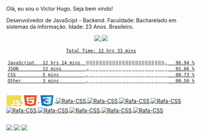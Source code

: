 Olá, eu sou o Victor Hugo. Seja bem vindo!

Desenvolvedor de JavaScipt - Backend.
Faculdade: Bacharelado em sistemas da informação.
Idade: 23 Anos.
Brasileiro.

<div align="center">
<a href="https://github.com/victorbeppler">
<img height="180em" src="https://github-readme-stats.vercel.app/api?username=victorbeppler&show_icons=false&theme=dark&include_all_commits=true&count_private=true"/>
<img height="180em" src="https://github-readme-stats.vercel.app/api/top-langs/?username=victorbeppler&layout=compact&langs_count=7&theme=dark"/>
<!--START_SECTION:waka-->

```text
Total Time: 12 hrs 33 mins

JavaScript   12 hrs 14 mins  ⣿⣿⣿⣿⣿⣿⣿⣿⣿⣿⣿⣿⣿⣿⣿⣿⣿⣿⣿⣿⣿⣿⣿⣿⣄   96.94 %
JSON         12 mins         ⣤⣀⣀⣀⣀⣀⣀⣀⣀⣀⣀⣀⣀⣀⣀⣀⣀⣀⣀⣀⣀⣀⣀⣀⣀   01.66 %
CSS          5 mins          ⣄⣀⣀⣀⣀⣀⣀⣀⣀⣀⣀⣀⣀⣀⣀⣀⣀⣀⣀⣀⣀⣀⣀⣀⣀   00.73 %
Other        3 mins          ⣄⣀⣀⣀⣀⣀⣀⣀⣀⣀⣀⣀⣀⣀⣀⣀⣀⣀⣀⣀⣀⣀⣀⣀⣀   00.50 %
```

<!--END_SECTION:waka-->
</div>
<div style="display: inline_block"><br>
<img align="center" alt="Rafa-Js" height="30" width="40" src="https://raw.githubusercontent.com/devicons/devicon/master/icons/javascript/javascript-plain.svg">
<img align="center" alt="Rafa-HTML" height="30" width="40" src="https://raw.githubusercontent.com/devicons/devicon/master/icons/html5/html5-original.svg">
<img align="center" alt="Rafa-CSS" height="30" width="40" src="https://raw.githubusercontent.com/devicons/devicon/master/icons/css3/css3-original.svg">
<img align="center" alt="Rafa-CSS" height="30" width="40" src="https://cdn.jsdelivr.net/gh/devicons/devicon/icons/react/react-original.svg">
<img align="center" alt="Rafa-CSS" height="30" width="40" src="https://cdn.jsdelivr.net/gh/devicons/devicon/icons/csharp/csharp-original.svg" />
<img align="center" alt="Rafa-CSS" height="30" width="40" src="https://cdn.jsdelivr.net/gh/devicons/devicon/icons/nodejs/nodejs-original.svg">
<img align="center" alt="Rafa-CSS" height="30" width="40" src="https://cdn.jsdelivr.net/gh/devicons/devicon/icons/docker/docker-original.svg">
<img align="center" alt="Rafa-CSS" height="30" width="40" src="https://cdn.jsdelivr.net/gh/devicons/devicon/icons/php/php-original.svg">
<img align="center" alt="Rafa-CSS" height="30" width="40" src="https://cdn.jsdelivr.net/gh/devicons/devicon/icons/postgresql/postgresql-original.svg">
<img align="center" alt="Rafa-CSS" height="30" width="40" src="https://cdn.jsdelivr.net/gh/devicons/devicon/icons/mongodb/mongodb-original.svg">
<img align="center" alt="Rafa-CSS" height="30" width="40" src="https://cdn.jsdelivr.net/gh/devicons/devicon/icons/gitlab/gitlab-original.svg">
<img align="center" alt="Rafa-CSS" height="30" width="40" src="https://cdn.jsdelivr.net/gh/devicons/devicon/icons/jest/jest-plain.svg">
</div>

##

<div> 
    <a href="https://www.instagram.com/victorhbeppler" target="_blank"><img src="https://img.shields.io/badge/-Instagram-%23E4405F?style=for-the-badge&logo=instagram&logoColor=white" target="_blank"></a>
    <a href = "mailto:victorhugobeppler@gmail.com"><img src="https://img.shields.io/badge/-Gmail-%23333?style=for-the-badge&logo=gmail&logoColor=white" target="_blank"></a>
    <a href="https://www.linkedin.com/in/victor-hugo-beppler-pereira-a012a7166/" target="_blank"><img src="https://img.shields.io/badge/-LinkedIn-%230077B5?style=for-the-badge&logo=linkedin&logoColor=white" target="_blank"></a>    
</div>
